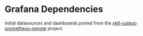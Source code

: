# Grafana Dependencies

Initial datasources and dashboards ported from the [xk6-output-prometheus-remote](https://github.com/grafana/xk6-output-prometheus-remote/) project.
